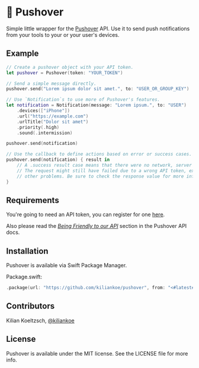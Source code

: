 # 📌 Pushover

Simple little wrapper for the [Pushover](https://pushover.net) API. Use it to send push notifications from your tools to your or your user's devices.

## Example

```swift
// Create a pushover object with your API token.
let pushover = Pushover(token: "YOUR_TOKEN")

// Send a simple message directly.
pushover.send("Lorem ipsum dolor sit amet.", to: "USER_OR_GROUP_KEY")

// Use `Notification`s to use more of Pushover's features.
let notification = Notification(message: "Lorem ipsum.", to: "USER")
    .devices(["iPhone"])
    .url("https://example.com")
    .urlTitle("Dolor sit amet")
    .priority(.high)
    .sound(.intermission)

pushover.send(notification)

// Use the callback to define actions based on error or success cases.
pushover.send(notification) { result in
    // A .success result case means that there were no network, server or decoding errors.
    // The request might still have failed due to a wrong API token, exceeded limits or
    // other problems. Be sure to check the response value for more information.
}
```

## Requirements

You're going to need an API token, you can register for one [here](https://pushover.net/apps/build).

Also please read the *[Being Friendly to our API](https://pushover.net/api#friendly)* section in the Pushover API docs.

## Installation

Pushover is available via Swift Package Manager.

Package.swift:

```swift
.package(url: "https://github.com/kiliankoe/pushover", from: "<#latest#>")
```

## Contributors

Kilian Koeltzsch, [@kiliankoe](https://github.com/kiliankoe)

## License

Pushover is available under the MIT license. See the LICENSE file for more info.
